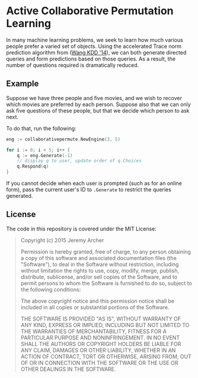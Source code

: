 # Active Collaborative Permutation Learning

In many machine learning problems, we seek to learn how much various people
prefer a varied set of objects. Using the accelerated Trace norm prediction
algorithm from ([Wang KDD '14][1]), we can both generate directed queries and
form predictions based on those queries. As a result, the number of questions
required is dramatically reduced.

[1]: http://ttic.uchicago.edu/~nati/Publications/WangSrebroEvans2014.pdf

## Example

Suppose we have three people and five movies, and we wish to recover which
movies are preferred by each person. Suppose also that we can only ask
five questions of these people, but that we decide which person to ask next.

To do that, run the following:

```go
eng := collaborativepermute.NewEngine(3, 5)

for i := 0; i < 5; i++ {
	q := eng.Generate(-1)
	// display q to user, update order of q.Choices
	q.Respond(q)
}
```

If you cannot decide when each user is prompted (such as for an online form),
pass the current user's ID to `.Generate` to restrict the queries generated.

## License

The code in this repository is covered under the MIT License:

> Copyright (c) 2015 Jeremy Archer
> 
> Permission is hereby granted, free of charge, to any person obtaining
> a copy of this software and associated documentation files (the
> "Software"), to deal in the Software without restriction, including
> without limitation the rights to use, copy, modify, merge, publish,
> distribute, sublicense, and/or sell copies of the Software, and to
> permit persons to whom the Software is furnished to do so, subject to
> the following conditions:
> 
> The above copyright notice and this permission notice shall be
> included in all copies or substantial portions of the Software.
> 
> THE SOFTWARE IS PROVIDED "AS IS", WITHOUT WARRANTY OF ANY KIND,
> EXPRESS OR IMPLIED, INCLUDING BUT NOT LIMITED TO THE WARRANTIES OF
> MERCHANTABILITY, FITNESS FOR A PARTICULAR PURPOSE AND
> NONINFRINGEMENT. IN NO EVENT SHALL THE AUTHORS OR COPYRIGHT HOLDERS
> BE LIABLE FOR ANY CLAIM, DAMAGES OR OTHER LIABILITY, WHETHER IN AN
> ACTION OF CONTRACT, TORT OR OTHERWISE, ARISING FROM, OUT OF OR IN
> CONNECTION WITH THE SOFTWARE OR THE USE OR OTHER DEALINGS IN THE
> SOFTWARE.
